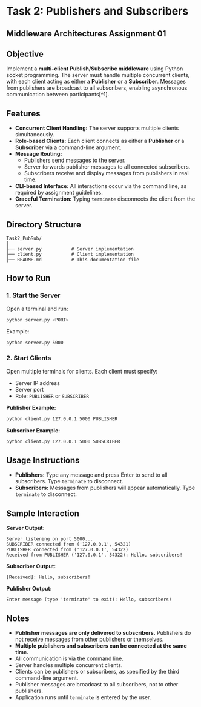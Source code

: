 # Task 2: Publishers and Subscribers

## Middleware Architectures Assignment 01

## **Objective**

Implement a **multi-client Publish/Subscribe middleware** using Python socket programming. The server must handle multiple concurrent clients, with each client acting as either a **Publisher** or a **Subscriber**. Messages from publishers are broadcast to all subscribers, enabling asynchronous communication between participants[^1].

## **Features**

- **Concurrent Client Handling:** The server supports multiple clients simultaneously.
- **Role-based Clients:** Each client connects as either a **Publisher** or a **Subscriber** via a command-line argument.
- **Message Routing:**
    - Publishers send messages to the server.
    - Server forwards publisher messages to all connected subscribers.
    - Subscribers receive and display messages from publishers in real time.
- **CLI-based Interface:** All interactions occur via the command line, as required by assignment guidelines.
- **Graceful Termination:** Typing `terminate` disconnects the client from the server.


## **Directory Structure**

```
Task2_PubSub/
│
├── server.py           # Server implementation
├── client.py           # Client implementation
├── README.md           # This documentation file

```

## **How to Run**

### **1. Start the Server**

Open a terminal and run:

```bash
python server.py <PORT>
```

Example:

```bash
python server.py 5000
```


### **2. Start Clients**

Open multiple terminals for clients. Each client must specify:

- Server IP address
- Server port
- Role: `PUBLISHER` or `SUBSCRIBER`

**Publisher Example:**

```bash
python client.py 127.0.0.1 5000 PUBLISHER
```

**Subscriber Example:**

```bash
python client.py 127.0.0.1 5000 SUBSCRIBER
```


## **Usage Instructions**

- **Publishers:**
Type any message and press Enter to send to all subscribers.
Type `terminate` to disconnect.
- **Subscribers:**
Messages from publishers will appear automatically.
Type `terminate` to disconnect.


## **Sample Interaction**

**Server Output:**

```
Server listening on port 5000...
SUBSCRIBER connected from ('127.0.0.1', 54321)
PUBLISHER connected from ('127.0.0.1', 54322)
Received from PUBLISHER ('127.0.0.1', 54322): Hello, subscribers!
```

**Subscriber Output:**

```
[Received]: Hello, subscribers!
```

**Publisher Output:**

```
Enter message (type 'terminate' to exit): Hello, subscribers!
```


## **Notes**

- **Publisher messages are only delivered to subscribers.** Publishers do not receive messages from other publishers or themselves.
- **Multiple publishers and subscribers can be connected at the same time.**
- All communication is via the command line.
- Server handles multiple concurrent clients.
- Clients can be publishers or subscribers, as specified by the third command-line argument.
- Publisher messages are broadcast to all subscribers, not to other publishers.
- Application runs until `terminate` is entered by the user.


